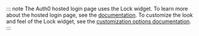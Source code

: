 ::: note
The Auth0 hosted login page uses the Lock widget. To learn more about the hosted login page, see the [documentation](/hosted-pages/login). To customize the look and feel of the Lock widget, see the [customization options documentation](/libraries/lock/v10/customization).
:::